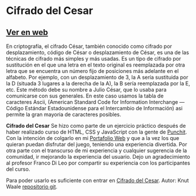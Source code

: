 # Cifrado del Cesar
## [Ver en web](https://kwaale.github.io/CifradoCesar/)


En criptografía, el cifrado César, también conocido como cifrado por desplazamiento, código de César o desplazamiento de César, es una de las técnicas de cifrado más simples y más usadas. Es un tipo de cifrado por sustitución en el que una letra en el texto original es reemplazada por otra letra que se encuentra un número fijo de posiciones más adelante en el alfabeto. Por ejemplo, con un desplazamiento de 3, la A sería sustituida por la D (situada 3 lugares a la derecha de la A), la B sería reemplazada por la E, etc. Este método debe su nombre a Julio César, que lo usaba para comunicarse con sus generales. En este caso usamos la tabla de caracteres Ascii, (American Standard Code for Information Interchange —Código Estándar Estadounidense para el Intercambio de Información) asi permite la gran mayoria de caracteres posibles.

**Cifrado del Cesar**
Se hizo como parte de un ejercicio práctico después de haber realizado curso de HTML, CSS y JavaScript con la gente de [Punchit](shop.punchit.com.ar). Con la intención de colgarlo en mi [Portafolio Web](https://kwaale.github.io/PortaFolioWeb/) y que a la vez los que quieran puedan disfrutar del juego, teniendo una experiencia divertida. Por otra parte con el transcurso de mi experiencia y cualquier sugerencia de la comunidad, ir mejorando la experiencia del usuario. Dejo un agradecimiento al profesor Franco Di Leo por compartir su experiencia con los participantes del curso.

Para poder usarlo es suficiente con entrar en [Cifrado del Cesar](https://kwaale.github.io/CifradoCesar/). Autor: Knut Waale [repositorio git](https://kwaale.github.io/CifradoCesar/).

